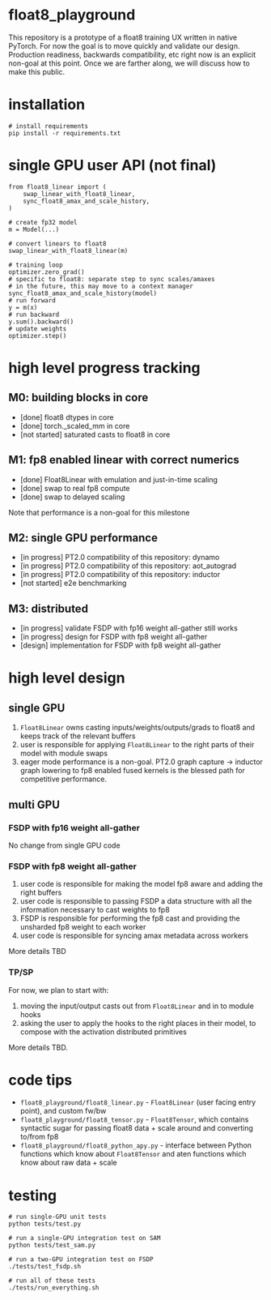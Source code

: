 # float8_playground

This repository is a prototype of a float8 training UX written in native PyTorch. For now the goal is to move quickly and validate our design. Production 
readiness, backwards compatibility, etc right now is an explicit non-goal at this point. Once we are farther along, we will discuss how to make this public.

# installation

```
# install requirements
pip install -r requirements.txt
```

# single GPU user API (not final)

```
from float8_linear import (
    swap_linear_with_float8_linear,
    sync_float8_amax_and_scale_history,
)

# create fp32 model
m = Model(...)

# convert linears to float8
swap_linear_with_float8_linear(m)

# training loop
optimizer.zero_grad()
# specific to float8: separate step to sync scales/amaxes
# in the future, this may move to a context manager
sync_float8_amax_and_scale_history(model)
# run forward
y = m(x)
# run backward
y.sum().backward()
# update weights
optimizer.step()
```

# high level progress tracking

## M0: building blocks in core

* [done] float8 dtypes in core
* [done] torch._scaled_mm in core
* [not started] saturated casts to float8 in core

## M1: fp8 enabled linear with correct numerics

* [done] Float8Linear with emulation and just-in-time scaling
* [done] swap to real fp8 compute
* [done] swap to delayed scaling

Note that performance is a non-goal for this milestone

## M2: single GPU performance

* [in progress] PT2.0 compatibility of this repository: dynamo
* [in progress] PT2.0 compatibility of this repository: aot_autograd
* [in progress] PT2.0 compatibility of this repository: inductor
* [not started] e2e benchmarking

## M3: distributed

* [in progress] validate FSDP with fp16 weight all-gather still works
* [in progress] design for FSDP with fp8 weight all-gather
* [design] implementation for FSDP with fp8 weight all-gather

# high level design

## single GPU

1. `Float8Linear` owns casting inputs/weights/outputs/grads to float8 and keeps track of the relevant buffers
2. user is responsible for applying `Float8Linear` to the right parts of their model with module swaps
3. eager mode performance is a non-goal. PT2.0 graph capture -> inductor graph lowering to fp8 enabled fused kernels is the blessed path for competitive performance.

## multi GPU

### FSDP with fp16 weight all-gather

No change from single GPU code

### FSDP with fp8 weight all-gather

1. user code is responsible for making the model fp8 aware and adding the right buffers
2. user code is responsible to passing FSDP a data structure with all the information necessary to cast weights to fp8
3. FSDP is responsible for performing the fp8 cast and providing the unsharded fp8 weight to each worker
4. user code is responsible for syncing amax metadata across workers

More details TBD

### TP/SP

For now, we plan to start with:
1. moving the input/output casts out from `Float8Linear` and in to module hooks
2. asking the user to apply the hooks to the right places in their model, to compose with the activation distributed primitives

More details TBD.



# code tips

* `float8_playground/float8_linear.py` - `Float8Linear` (user facing entry point), and custom fw/bw
* `float8_playground/float8_tensor.py` - `Float8Tensor`, which contains syntactic sugar for passing float8 data + scale around and converting to/from fp8
* `float8_playground/float8_python_apy.py` - interface between Python functions which know about `Float8Tensor` and aten functions which know about raw data + scale

# testing

```
# run single-GPU unit tests
python tests/test.py

# run a single-GPU integration test on SAM
python tests/test_sam.py

# run a two-GPU integration test on FSDP
./tests/test_fsdp.sh

# run all of these tests
./tests/run_everything.sh
```

